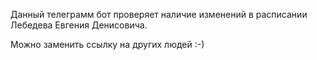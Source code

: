 Данный телеграмм бот проверяет наличие изменений в расписании Лебедева Евгения Денисовича.

Можно заменить ссылку на других людей :-)
